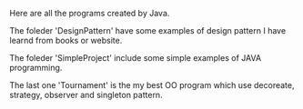 Here are all the programs created by Java. 

The foleder 'DesignPattern' have some examples of design pattern I have learnd from books or website.

The foleder 'SimpleProject' include some simple examples of JAVA programming.

The last one 'Tournament' is the my best OO program which use decoreate, strategy, observer and singleton pattern.

